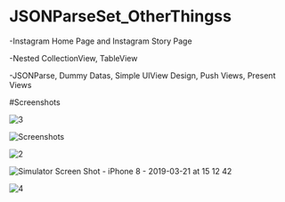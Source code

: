 # JSONParseSet_OtherThingss
-Instagram Home Page and Instagram Story Page

-Nested CollectionView, TableView

-JSONParse, Dummy Datas, Simple UIView Design, Push Views, Present Views

#Screenshots

![3](https://user-images.githubusercontent.com/24847947/54752705-1d75bb80-4bf0-11e9-8984-db58e5e1bbe6.png)

![Screenshots](https://user-images.githubusercontent.com/24847947/54752689-15b61700-4bf0-11e9-82af-4b222d44a83b.png)

![2](https://user-images.githubusercontent.com/24847947/54752694-19499e00-4bf0-11e9-8efa-cae7ceeb83a3.png)

![Simulator Screen Shot - iPhone 8 - 2019-03-21 at 15 12 42](https://user-images.githubusercontent.com/24847947/54752699-1b136180-4bf0-11e9-8359-e4b799ffb919.png)

![4](https://user-images.githubusercontent.com/24847947/54752706-1ea6e880-4bf0-11e9-96da-13c9a2fe85ca.png)
